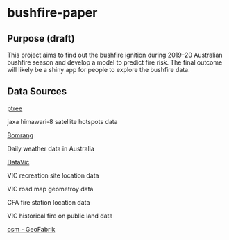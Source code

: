 # bushfire-paper

## Purpose (draft)

This project aims to find out the bushfire ignition during 2019–20 Australian bushfire season and develop a model to predict fire risk. The final outcome will likely be a shiny app for people to explore the bushfire data.

## Data Sources 

[ptree](https://www.eorc.jaxa.jp/ptree/index.html)

jaxa himawari-8 satellite hotspots data

[Bomrang](https://github.com/ropensci/bomrang)

Daily weather data in Australia

[DataVic](https://www.data.vic.gov.au/)

VIC recreation site location data

VIC road map geometroy data

CFA fire station location data

VIC historical fire on public land data

[osm - GeoFabrik](http://download.geofabrik.de/australia-oceania.html)
